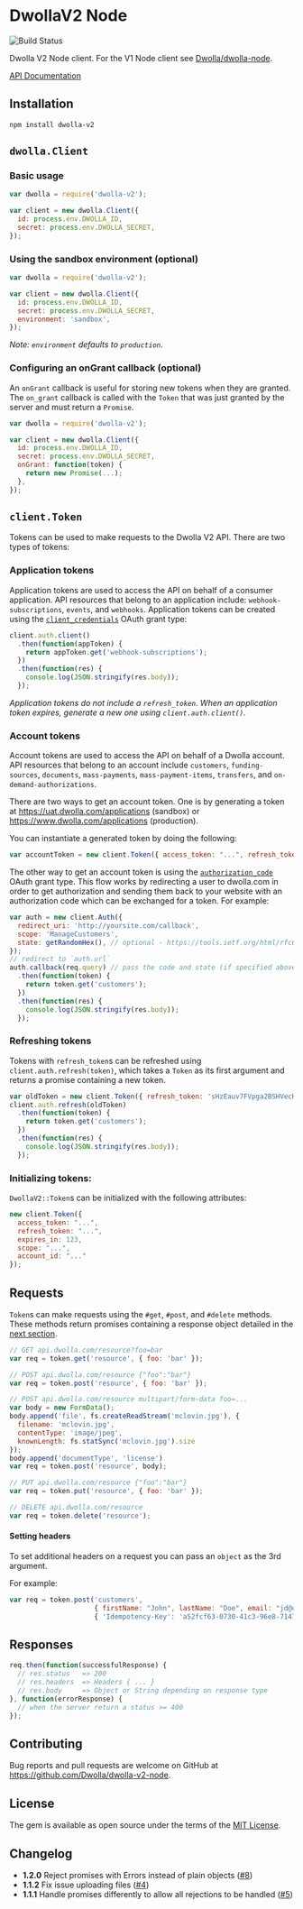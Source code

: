 # DwollaV2 Node

![Build Status](https://travis-ci.org/Dwolla/dwolla-v2-node.svg)

Dwolla V2 Node client. For the V1 Node client see [Dwolla/dwolla-node](https://github.com/Dwolla/dwolla-node).

[API Documentation](https://docsv2.dwolla.com)

## Installation

```
npm install dwolla-v2
```

## `dwolla.Client`

### Basic usage

```javascript
var dwolla = require('dwolla-v2');

var client = new dwolla.Client({
  id: process.env.DWOLLA_ID,
  secret: process.env.DWOLLA_SECRET,
});
```

### Using the sandbox environment (optional)

```javascript
var dwolla = require('dwolla-v2');

var client = new dwolla.Client({
  id: process.env.DWOLLA_ID,
  secret: process.env.DWOLLA_SECRET,
  environment: 'sandbox',
});
```

*Note: `environment` defaults to `production`.*

### Configuring an onGrant callback (optional)

An `onGrant` callback is useful for storing new tokens when they are granted. The `on_grant`
callback is called with the `Token` that was just granted by the server and must return a `Promise`.

```javascript
var dwolla = require('dwolla-v2');

var client = new dwolla.Client({
  id: process.env.DWOLLA_ID,
  secret: process.env.DWOLLA_SECRET,
  onGrant: function(token) {
    return new Promise(...);
  },
});
```

## `client.Token`

Tokens can be used to make requests to the Dwolla V2 API. There are two types of tokens:

### Application tokens

Application tokens are used to access the API on behalf of a consumer application. API resources that
belong to an application include: `webhook-subscriptions`, `events`, and `webhooks`. Application
tokens can be created using the [`client_credentials`][client_credentials] OAuth grant type:

[client_credentials]: https://tools.ietf.org/html/rfc6749#section-4.4

```javascript
client.auth.client()
  .then(function(appToken) {
    return appToken.get('webhook-subscriptions');
  })
  .then(function(res) {
    console.log(JSON.stringify(res.body));
  });
```

*Application tokens do not include a `refresh_token`. When an application token expires, generate
a new one using `client.auth.client()`.*

### Account tokens

Account tokens are used to access the API on behalf of a Dwolla account. API resources that belong
to an account include `customers`, `funding-sources`, `documents`, `mass-payments`, `mass-payment-items`,
`transfers`, and `on-demand-authorizations`.

There are two ways to get an account token. One is by generating a token at
https://uat.dwolla.com/applications (sandbox) or https://www.dwolla.com/applications (production).

You can instantiate a generated token by doing the following:

```javascript
var accountToken = new client.Token({ access_token: "...", refresh_token: "..." });
```

The other way to get an account token is using the [`authorization_code`][authorization_code]
OAuth grant type. This flow works by redirecting a user to dwolla.com in order to get authorization
and sending them back to your website with an authorization code which can be exchanged for a token.
For example:

[authorization_code]: https://tools.ietf.org/html/rfc6749#section-4.1

```javascript
var auth = new client.Auth({
  redirect_uri: 'http://yoursite.com/callback',
  scope: 'ManageCustomers',
  state: getRandomHex(), // optional - https://tools.ietf.org/html/rfc6749#section-10.12
});
// redirect to `auth.url`
auth.callback(req.query) // pass the code and state (if specified above) to the callback
  .then(function(token) {
    return token.get('customers');
  })
  .then(function(res) {
    console.log(JSON.stringify(res.body));
  });
```

### Refreshing tokens

Tokens with `refresh_token`s can be refreshed using `client.auth.refresh(token)`, which takes a
`Token` as its first argument and returns a promise containing a new token.

```javascript
var oldToken = new client.Token({ refresh_token: 'sHzEauv7FVpga2BSHVecKqFmCUfuhbBa4JRuClFuYa5vUSUdhL' });
client.auth.refresh(oldToken)
  .then(function(token) {
    return token.get('customers');
  })
  .then(function(res) {
    console.log(JSON.stringify(res.body));
  });
```

### Initializing tokens:

`DwollaV2::Token`s can be initialized with the following attributes:

```javascript
new client.Token({
  access_token: "...",
  refresh_token: "...",
  expires_in: 123,
  scope: "...",
  account_id: "..."
});
```

## Requests

`Token`s can make requests using the `#get`, `#post`, and `#delete` methods. These methods return
promises containing a response object detailed in the [next section](#responses).

```javascript
// GET api.dwolla.com/resource?foo=bar
var req = token.get('resource', { foo: 'bar' });

// POST api.dwolla.com/resource {"foo":"bar"}
var req = token.post('resource', { foo: 'bar' });

// POST api.dwolla.com/resource multipart/form-data foo=...
var body = new FormData();
body.append('file', fs.createReadStream('mclovin.jpg'), {
  filename: 'mclovin.jpg',
  contentType: 'image/jpeg',
  knownLength: fs.statSync('mclovin.jpg').size
});
body.append('documentType', 'license')
var req = token.post('resource', body);

// PUT api.dwolla.com/resource {"foo":"bar"}
var req = token.put('resource', { foo: 'bar' });

// DELETE api.dwolla.com/resource
var req = token.delete('resource');
```

#### Setting headers

To set additional headers on a request you can pass an `object` as the 3rd argument.

For example:

```javascript
var req = token.post('customers',
                     { firstName: "John", lastName: "Doe", email: "jd@doe.com" },
                     { 'Idempotency-Key': 'a52fcf63-0730-41c3-96e8-7147b5d1fb01' });
```

## Responses

```javascript
req.then(function(successfulResponse) {
  // res.status   => 200
  // res.headers  => Headers { ... }
  // res.body     => Object or String depending on response type
}, function(errorResponse) {
  // when the server return a status >= 400
});
```

## Contributing

Bug reports and pull requests are welcome on GitHub at https://github.com/Dwolla/dwolla-v2-node.

## License

The gem is available as open source under the terms of the [MIT License](https://github.com/Dwolla/dwolla-v2-node).

## Changelog

- **1.2.0** Reject promises with Errors instead of plain objects ([#8](/Dwolla/dwolla-v2-node/issues/8))
- **1.1.2** Fix issue uploading files ([#4](/Dwolla/dwolla-v2-node/issues/4))
- **1.1.1** Handle promises differently to allow all rejections to be handled ([#5](/Dwolla/dwolla-v2-node/issues/5))
